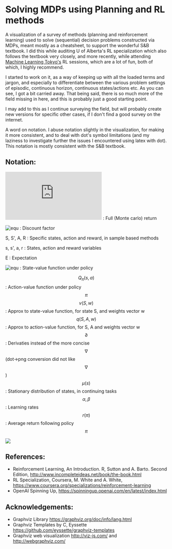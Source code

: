 # Solving MDPs using Planning and RL methods

A visualization of a survey of methods (planning and reinforcement learning) used to solve (sequential) decision problems constructed via MDPs, meant mostly as a cheatsheet, to support the wonderful S&B textbook. I did this while auditing U of Alberta's RL specialization which also follows the textbook very closely, and more recently, while attending <a href="https://machinelearningtokyo.com/" title="MLT">Machine Learning Tokyo's</a> RL sessions, which are a lot of fun, both of which, I highly recommend.

I started to work on it, as a way of keeping up with all the loaded terms and jargon, and especially to differentiate between the various problem settings of episodic, continuous horizon, continuous states/actions etc. As you can see, I got a bit carried away. That being said, there is so much more of the field missing in here, and this is probably just a good starting point.

I may add to this as I continue surveying the field, but will probably create new versions for specific other cases, if I don't find a good survey on the internet.

A word on notation. I abuse notation slightly in the visualization, for making it more consistent, and to deal with dot's symbol limitations (and my laziness to investigate further the issues I encountered using latex with dot). This notation is mostly consistent with the S&B textbook.


## Notation:
![equ](https://latex.codecogs.com/gif.latex?G_t) : Full (Monte carlo) return

![equ](https://latex.codecogs.com/gif.latex?\lambda) : Discount factor

S, S', A, R : Specific states, action and reward, in sample based methods

s, s', a, r : States, action and reward variables

E : Expectation

![equ](https://latex.codecogs.com/gif.latex?V(\pi)) : State-value function under policy

$$Q_\pi(s,a)$$ : Action-value function under policy $$\pi$$
$$v(S, w)$$ : Approx to state-value function, for state S, and weights vector w
$$q(S, A, w)$$ : Approx to action-value function, for S, A and weights vector w
$$\partial$$ : Derivaties instead of the more concise $$\nabla$$ (dot->png conversion did not like $$\nabla$$)
$$\mu(s)$$ : Stationary distribution of states, in continuing tasks
$$\alpha, \beta$$ : Learning rates
$$r(\pi)$$ : Average return following policy $$\pi$$


<img src="https://amy12xx.github.io/ml_notes_and_reports/solving_mdps/solving_mdps.png">

## References:

- Reinforcement Learning, An Introduction. R, Sutton and A. Barto. Second Edition, http://www.incompleteideas.net/book/the-book.html
- RL Specialization, Coursera, M. White and A. White, https://www.coursera.org/specializations/reinforcement-learning
- OpenAI Spinning Up, https://spinningup.openai.com/en/latest/index.html


## Acknowledgements:

- Graphviz Library https://graphviz.org/doc/info/lang.html 
- Graphviz Templates by C, Eyssette https://github.com/eyssette/graphviz-templates
- Graphviz web visualization http://viz-js.com/ and http://webgraphviz.com/
